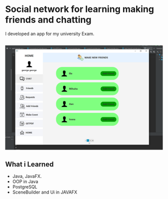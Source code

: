 Social network for learning making friends and chatting
==============
I developed an app for my university Exam.

![alt text](https://github.com/NegruGeorge/Learning-Network/blob/main/add_friends.PNG)
----------------------------------------


What i Learned
-----
* Java, JavaFX.
* OOP in Java
* PostgreSQL
* SceneBuilder and Ui in JAVAFX

